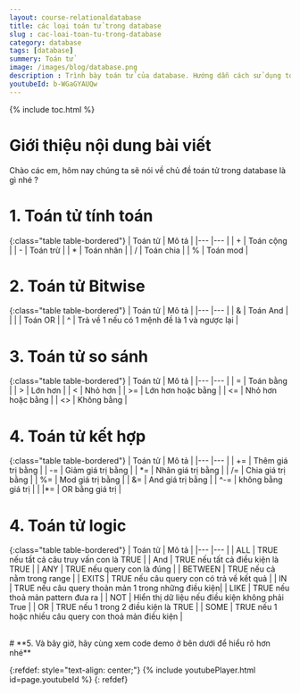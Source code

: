 ```yaml
---
layout: course-relationaldatabase
title: các loại toán tử trong database
slug : cac-loai-toan-tu-trong-database
category: database
tags: [database]
summery: Toán tử    
image: /images/blog/database.png
description : Trình bày toán tử của database. Hướng dẫn cách sử dụng toán tử trong database
youtubeId: b-WGaGYAUQw
---
```


{% include toc.html %}

# **Giới thiệu nội dung bài viết**

Chào các em, hôm nay chúng ta sẽ nói về chủ đề toán tử trong database là gì nhé ?

# **1. Toán tử tính toán**


{:class="table table-bordered"}
|  Toán tử  						|  Mô tả										|
|---								|---											|
|	+								| Toán cộng										|
|	-								| Toán trừ										|
|	*								| Toán nhân										|
|	/								| Toán chia										|
|	%								| Toán mod										|

# **2. Toán tử Bitwise**

{:class="table table-bordered"}
|  Toán tử  						|  Mô tả										|
|---								|---											|
|	&								| Toán And										|
|	\| 								| Toán OR										|
|	^								| Trả về 1 nếu có 1 mệnh đề là 1 và ngược lại	|

# **3. Toán tử so sánh**

{:class="table table-bordered"}
|  Toán tử  						|  Mô tả										|
|---								|---											|
|	=								| Toán bằng										|
|	>								| Lớn hơn										|
|	<								| Nhỏ hơn										|
| 	>=								| Lớn hơn hoặc bằng								|
|	<=								| Nhỏ hơn hoặc bằng								|
|	<>								| Không bằng									|

# **4. Toán tử kết hợp**

{:class="table table-bordered"}
|  Toán tử  						|  Mô tả										|
|---								|---											|
|	+=								| Thêm giá trị bằng								|
|	-=								| Giảm giá trị bằng								|
|	\*=								| Nhân giá trị bằng								|
|	/=								| Chia giá trị bằng								|
|	%=								| Mod giá trị bằng								|
|	&=								| And giá trị bằng								|
|	^-=								| không bằng giá trị							|
| 	|\*=							| OR bằng giá trị								|

# **4. Toán tử logic**

{:class="table table-bordered"}
|  Toán tử  						|  Mô tả										|
|---								|---											|
|	ALL								| TRUE nếu tất cả câu truy vấn con là TRUE		|
| 	And 							| TRUE nếu tất cả điều kiện là TRUE 			|
|	ANY 							| TRUE nếu query con là đúng					|
| 	BETWEEN							| TRUE nếu cả nằm trong range					|
| 	EXITS							| TRUE nếu câu query con có trả về kết quả		|
|	IN 								| TRUE nếu câu query thoản mản 1 trong những điều kiện|
|	LIKE							| TRUE nếu thoả mản pattern đưa ra 				|
|	NOT 							| Hiển thị dữ liệu nếu điều kiện không phải True |
|	OR 								| TRUE nếu 1 trong 2 điều kiện là TRUE 			|
|	SOME							| TRUE nếu 1 hoặc nhiều câu query con thoả mản điều kiện |


 
<br>
# **5. Và bây giờ, hãy cùng xem code demo ở bên dưới để hiểu rõ hơn nhé**

{:refdef: style="text-align: center;"}
{% include youtubePlayer.html id=page.youtubeId %}
{: refdef}















